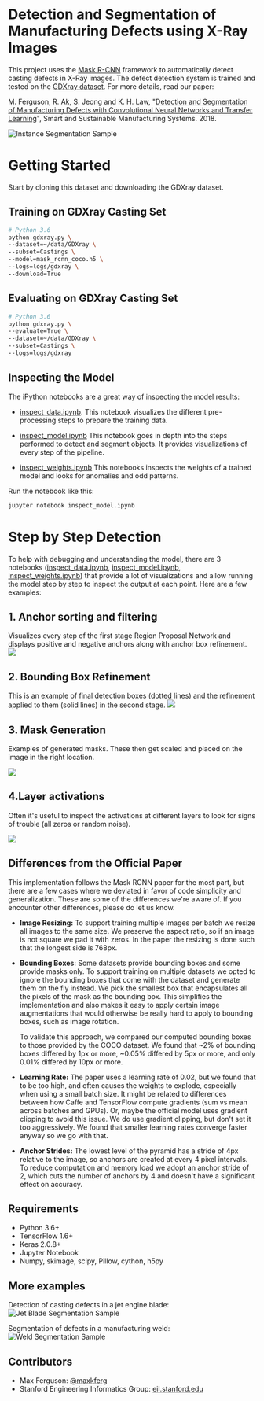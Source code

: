# Detection and Segmentation of Manufacturing Defects using X-Ray Images

This project uses the  [Mask R-CNN](https://arxiv.org/abs/1703.06870) framework to automatically detect casting defects in X-Ray images.
The defect detection system is trained and tested on the [GDXray dataset](dmery.ing.puc.cl/index.php/material/gdxray/). For more details, read our paper:

M. Ferguson, R. Ak, S. Jeong and K. H. Law, "[Detection and Segmentation of Manufacturing Defects with Convolutional Neural Networks and Transfer Learning](https://arxiv.org/pdf/1808.02518.pdf)", Smart and Sustainable Manufacturing Systems. 2018.

![Instance Segmentation Sample](assets/detection.png)


# Getting Started
Start by cloning this dataset and downloading the GDXray dataset.
## Training on GDXray Casting Set

```sh
# Python 3.6
python gdxray.py \
--dataset=~/data/GDXray \
--subset=Castings \
--model=mask_rcnn_coco.h5 \
--logs=logs/gdxray \
--download=True
```

## Evaluating on GDXray Casting Set

```sh
# Python 3.6
python gdxray.py \
--evaluate=True \
--dataset=~/data/GDXray \
--subset=Castings \
--logs=logs/gdxray
```

## Inspecting the Model
The iPython notebooks are a great way of inspecting the model results:

* [inspect_data.ipynb](/inspect_data.ipynb). This notebook visualizes the different pre-processing steps
to prepare the training data.

* [inspect_model.ipynb](/inspect_model.ipynb) This notebook goes in depth into the steps performed to detect and segment objects. It provides visualizations of every step of the pipeline.

* [inspect_weights.ipynb](/inspect_weights.ipynb)
This notebooks inspects the weights of a trained model and looks for anomalies and odd patterns.

Run the notebook like this:
```sh
jupyter notebook inspect_model.ipynb
```

# Step by Step Detection
To help with debugging and understanding the model, there are 3 notebooks 
([inspect_data.ipynb](inspect_data.ipynb), [inspect_model.ipynb](inspect_model.ipynb),
[inspect_weights.ipynb](inspect_weights.ipynb)) that provide a lot of visualizations and allow running the model step by step to inspect the output at each point. Here are a few examples:

## 1. Anchor sorting and filtering
Visualizes every step of the first stage Region Proposal Network and displays positive and negative anchors along with anchor box refinement.
![](assets/detection_anchors.png)

## 2. Bounding Box Refinement
This is an example of final detection boxes (dotted lines) and the refinement applied to them (solid lines) in the second stage.
![](assets/detection_refinement.png)

## 3. Mask Generation
Examples of generated masks. These then get scaled and placed on the image in the right location.

![](assets/detection_masks.png)

## 4.Layer activations
Often it's useful to inspect the activations at different layers to look for signs of trouble (all zeros or random noise).

![](assets/detection_activations.png)

## Differences from the Official Paper
This implementation follows the Mask RCNN paper for the most part, but there are a few cases where we deviated in favor of code simplicity and generalization. These are some of the differences we're aware of. If you encounter other differences, please do let us know.

* **Image Resizing:** To support training multiple images per batch we resize all images to the same size. We preserve the aspect ratio, so if an image is not square we pad it with zeros. In the paper the resizing is done such that the longest side is 768px.

* **Bounding Boxes**: Some datasets provide bounding boxes and some provide masks only. To support training on multiple datasets we opted to ignore the bounding boxes that come with the dataset and generate them on the fly instead. We pick the smallest box that encapsulates all the pixels of the mask as the bounding box. This simplifies the implementation and also makes it easy to apply certain image augmentations that would otherwise be really hard to apply to bounding boxes, such as image rotation.

    To validate this approach, we compared our computed bounding boxes to those provided by the COCO dataset.
We found that ~2% of bounding boxes differed by 1px or more, ~0.05% differed by 5px or more, 
and only 0.01% differed by 10px or more.

* **Learning Rate:** The paper uses a learning rate of 0.02, but we found that to be
too high, and often causes the weights to explode, especially when using a small batch
size. It might be related to differences between how Caffe and TensorFlow compute 
gradients (sum vs mean across batches and GPUs). Or, maybe the official model uses gradient
clipping to avoid this issue. We do use gradient clipping, but don't set it too aggressively.
We found that smaller learning rates converge faster anyway so we go with that.

* **Anchor Strides:** The lowest level of the pyramid has a stride of 4px relative to the image, so anchors are created at every 4 pixel intervals. To reduce computation and memory load we adopt an anchor stride of 2, which cuts the number of anchors by 4 and doesn't have a significant effect on accuracy.

## Requirements
* Python 3.6+
* TensorFlow 1.6+
* Keras 2.0.8+
* Jupyter Notebook
* Numpy, skimage, scipy, Pillow, cython, h5py

## More examples
Detection of casting defects in a jet engine blade:
![Jet Blade Segmentation Sample](assets/jet-blade-defects.png)

Segmentation of defects in a manufacturing weld:
![Weld Segmentation Sample](assets/weld-defects.png)


## Contributors
* Max Ferguson: [@maxkferg](https://github.com/maxkferg)
* Stanford Engineering Informatics Group: [eil.stanford.edu](http://eil.stanford.edu/index.html)